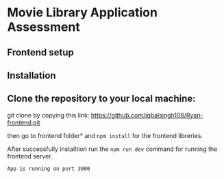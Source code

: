 # Movie Library Application Assessment

## Frontend setup

## Installation

## Clone the repository to your local machine:
git clone by copying this link:   https://github.com/iqbalsingh108/Ryan-frontend.git


 then go to frontend folder* and `npm install` for the frontend libreries.

After successfully installtion run the `npm run dev` command for running the frontend server.

 `App is running on port 3000`